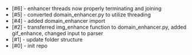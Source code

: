 - [#6] - enhancer threads now properly terminating and joining
- [#5] - converted domain_enhancer.py to utilize threading
- [#4] - added domain_enhancer import
- [#2] - transferred img_enhance function to domain_enhancer.py, added gif_enhance, changed input to parser
- [#1] - update folder structure
- [#0] - init repo
